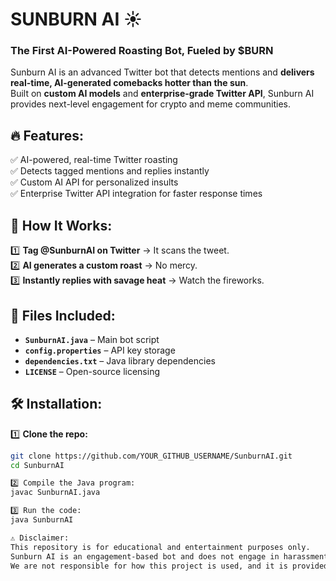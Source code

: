# SUNBURN AI ☀️

### The First AI-Powered Roasting Bot, Fueled by $BURN  

Sunburn AI is an advanced Twitter bot that detects mentions and **delivers real-time, AI-generated comebacks hotter than the sun**.  
Built on **custom AI models** and **enterprise-grade Twitter API**, Sunburn AI provides next-level engagement for crypto and meme communities.

## 🔥 Features:
✅ AI-powered, real-time Twitter roasting  
✅ Detects tagged mentions and replies instantly  
✅ Custom AI API for personalized insults  
✅ Enterprise Twitter API integration for faster response times  

## 🚀 How It Works:
1️⃣ **Tag @SunburnAI on Twitter** → It scans the tweet.  
2️⃣ **AI generates a custom roast** → No mercy.  
3️⃣ **Instantly replies with savage heat** → Watch the fireworks.  

## 📂 Files Included:
- **`SunburnAI.java`** – Main bot script  
- **`config.properties`** – API key storage  
- **`dependencies.txt`** – Java library dependencies  
- **`LICENSE`** – Open-source licensing  

## 🛠️ Installation:
1️⃣ **Clone the repo:**  
```bash
git clone https://github.com/YOUR_GITHUB_USERNAME/SunburnAI.git
cd SunburnAI

2️⃣ Compile the Java program:
javac SunburnAI.java

3️⃣ Run the code:
java SunburnAI

⚠️ Disclaimer:
This repository is for educational and entertainment purposes only.
Sunburn AI is an engagement-based bot and does not engage in harassment, hate speech, or platform violations.
We are not responsible for how this project is used, and it is provided as-is with no guarantees.
